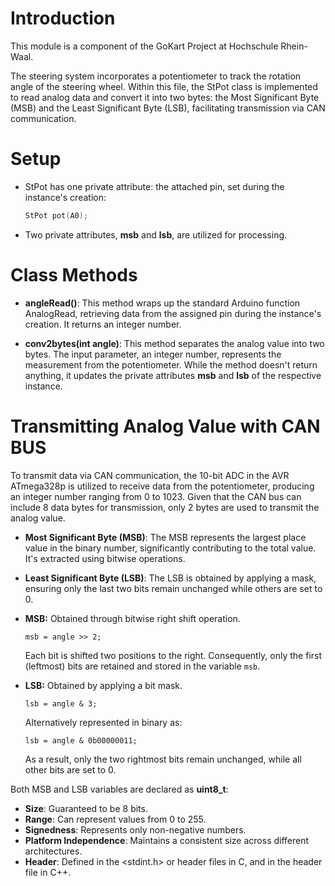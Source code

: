 # Introduction
This module is a component of the GoKart Project at Hochschule Rhein-Waal.

The steering system incorporates a potentiometer to track the rotation angle of the steering wheel. Within this file, the StPot class is implemented to read analog data and convert it into two bytes: the Most Significant Byte (MSB) and the Least Significant Byte (LSB), facilitating transmission via CAN communication.

# Setup
- StPot has one private attribute: the attached pin, set during the instance's creation:
    ```cpp
    StPot pot(A0);
    ```
- Two private attributes, **msb** and **lsb**, are utilized for processing.

# Class Methods
- **angleRead()**:
    This method wraps up the standard Arduino function AnalogRead, retrieving data from the assigned pin during the instance's creation. It returns an integer number.

- **conv2bytes(int angle)**:
    This method separates the analog value into two bytes. The input parameter, an integer number, represents the measurement from the potentiometer. While the method doesn't return anything, it updates the private attributes **msb** and **lsb** of the respective instance.

# Transmitting Analog Value with CAN BUS
To transmit data via CAN communication, the 10-bit ADC in the AVR ATmega328p is utilized to receive data from the potentiometer, producing an integer number ranging from 0 to 1023. Given that the CAN bus can include 8 data bytes for transmission, only 2 bytes are used to transmit the analog value.


- **Most Significant Byte (MSB)**:
    The MSB represents the largest place value in the binary number, significantly contributing to the total value. It's extracted using bitwise operations.

- **Least Significant Byte (LSB)**:
    The LSB is obtained by applying a mask, ensuring only the last two bits remain unchanged while others are set to 0.

  
<ul>
  <li><b>MSB:</b> Obtained through bitwise right shift operation.</li>
  <p><code>msb = angle >> 2;</code></p>
  <p>Each bit is shifted two positions to the right. Consequently, only the first (leftmost) bits are retained and stored in the variable <code>msb</code>.</p>
  
  <li><b>LSB:</b> Obtained by applying a bit mask.</li>
      <p><code>lsb = angle & 3;</code></p>
  Alternatively represented in binary as: 
     <p><code>lsb = angle & 0b00000011;</code></p>
  <p>As a result, only the two rightmost bits remain unchanged, while all other bits are set to 0.</p>
</ul>

Both MSB and LSB variables are declared as **uint8_t**:
- **Size**: Guaranteed to be 8 bits.
- **Range**: Can represent values from 0 to 255.
- **Signedness**: Represents only non-negative numbers.
- **Platform Independence**: Maintains a consistent size across different architectures.
- **Header**: Defined in the <stdint.h> or <cstdint> header files in C, and in the <cstdint> header file in C++.
